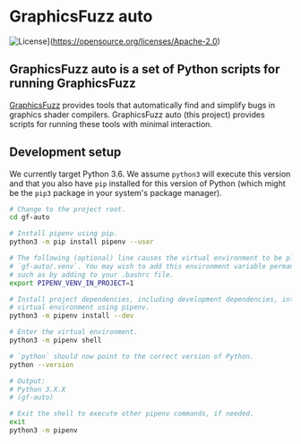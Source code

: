 
# GraphicsFuzz auto

![License](https://img.shields.io/badge/License-Apache%202.0-blue.svg)](https://opensource.org/licenses/Apache-2.0)

## GraphicsFuzz auto is a set of Python scripts for running GraphicsFuzz

[GraphicsFuzz](https://github.com/google/graphicsfuzz) provides tools that automatically find and simplify bugs in graphics shader compilers.
GraphicsFuzz auto (this project) provides scripts for running these tools with minimal interaction.

## Development setup

We currently target Python 3.6.
We assume `python3` will execute this version and that you also have `pip` installed for this version of Python (which might be the `pip3` package in your system's package manager).

```sh
# Change to the project root.
cd gf-auto

# Install pipenv using pip.
python3 -m pip install pipenv --user

# The following (optional) line causes the virtual environment to be placed at
# `gf-auto/.venv`. You may wish to add this environment variable permanently,
# such as by adding to your .bashrc file.
export PIPENV_VENV_IN_PROJECT=1

# Install project dependencies, including development dependencies, into a
# virtual environment using pipenv.
python3 -m pipenv install --dev

# Enter the virtual environment.
python3 -m pipenv shell

# `python` should now point to the correct version of Python.
python --version

# Output:
# Python 3.X.X
# (gf-auto)

# Exit the shell to execute other pipenv commands, if needed.
exit
python3 -m pipenv

```


